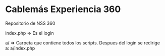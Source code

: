 Cablemás Experiencia 360
===

Repositorio de NSS 360<br>

index.php => Es el login

a/ => Carpeta que contiene todos los scripts. Despues del login se redirige a: a/index.php